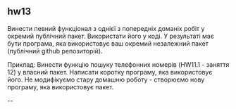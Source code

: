 ## hw13

Винести певний функціонал з однієї з попередніх доманіх робіт у окремий публічний пакет. Використати його у коді. 
У результаті має бути програма, яка використовує ваш окремий незалежний пакет (публічний github репозиторій). 

Приклад: 
Винести функцію пошуку телефонних номерів (HW11.1 - заняття 12) у власний пакет. Написати коротку програму, яка використовує його. Не модифікуємо стару домашню роботу - створюємо нову програму, яка використовує пакет. 

--
